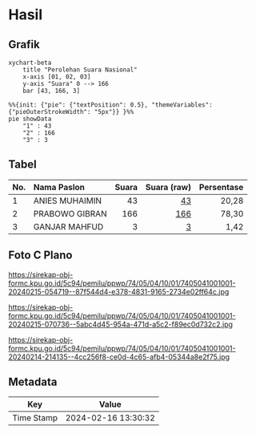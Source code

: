 # Hasil

## Grafik

```mermaid
xychart-beta
    title "Perolehan Suara Nasional"
    x-axis [01, 02, 03]
    y-axis "Suara" 0 --> 166
    bar [43, 166, 3]
```

```mermaid
%%{init: {"pie": {"textPosition": 0.5}, "themeVariables": {"pieOuterStrokeWidth": "5px"}} }%%
pie showData
    "1" : 43
    "2" : 166
    "3" : 3
```

## Tabel

| No. | Nama Paslon    | Suara | Suara (raw) | Persentase |
|:--- |:-------------- | -----:| -----------:| ----------:|
| 1   | ANIES MUHAIMIN | 43    | [43][p-1]   | 20,28      |
| 2   | PRABOWO GIBRAN | 166   | [166][p-2]  | 78,30      |
| 3   | GANJAR MAHFUD  | 3     | [3][p-3]    | 1,42       |


[p-1]: https://github.com/gigit-pemilu/pemilu-2024/blob/main/pilpres/hitung-suara/sub/74-sulawesi-tenggara/sub/05-konawe-selatan/sub/04-palangga/sub/1001-palangga/sub/001-tps/sub/paslon-1.txt
[p-2]: https://github.com/gigit-pemilu/pemilu-2024/blob/main/pilpres/hitung-suara/sub/74-sulawesi-tenggara/sub/05-konawe-selatan/sub/04-palangga/sub/1001-palangga/sub/001-tps/sub/paslon-2.txt
[p-3]: https://github.com/gigit-pemilu/pemilu-2024/blob/main/pilpres/hitung-suara/sub/74-sulawesi-tenggara/sub/05-konawe-selatan/sub/04-palangga/sub/1001-palangga/sub/001-tps/sub/paslon-3.txt

## Foto C Plano

https://sirekap-obj-formc.kpu.go.id/5c94/pemilu/ppwp/74/05/04/10/01/7405041001001-20240215-054719--87f544d4-e378-4831-9165-2734e02ff64c.jpg

https://sirekap-obj-formc.kpu.go.id/5c94/pemilu/ppwp/74/05/04/10/01/7405041001001-20240215-070736--5abc4d45-954a-471d-a5c2-f89ec0d732c2.jpg

https://sirekap-obj-formc.kpu.go.id/5c94/pemilu/ppwp/74/05/04/10/01/7405041001001-20240214-214135--4cc256f8-ce0d-4c65-afb4-05344a8e2f75.jpg


## Metadata

| Key        | Value               |
| ---------- | ------------------- |
| Time Stamp | 2024-02-16 13:30:32 |



